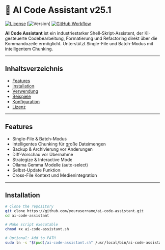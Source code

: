 # 🧠 AI Code Assistant v25.1

[![License](https://img.shields.io/badge/license-MIT-green.svg)](LICENSE)
[![Version](https://img.shields.io/badge/version-25.1-blue.svg)]
[![GitHub Workflow](https://img.shields.io/github/actions/workflow/status/yourusername/ai-code-assistant/main.yml?branch=main)]()

**AI Code Assistant** ist ein industriestarker Shell-Skript-Assistent, der KI-gesteuerte Codebearbeitung, Formatierung und Refactoring direkt über die Kommandozeile ermöglicht. Unterstützt Single-File und Batch-Modus mit intelligentem Chunking.

---

## Inhaltsverzeichnis
- [Features](#features)
- [Installation](#installation)
- [Verwendung](#verwendung)
- [Beispiele](#beispiele)
- [Konfiguration](#konfiguration)
- [Lizenz](#lizenz)

---

## Features
- Single-File & Batch-Modus
- Intelligentes Chunking für große Dateimengen
- Backup & Archivierung vor Änderungen
- Diff-Vorschau vor Übernahme
- Strategize & Interactive Mode
- Ollama Gemma Modelle (auto-select)
- Selbst-Update Funktion
- Cross-File Kontext und Medienintegration

---

## Installation
```bash
# Clone the repository
git clone https://github.com/yourusername/ai-code-assistant.git
cd ai-code-assistant

# Make script executable
chmod +x ai-code-assistant.sh

# Optional: Add to PATH
sudo ln -s "$(pwd)/ai-code-assistant.sh" /usr/local/bin/ai-code-assistant
